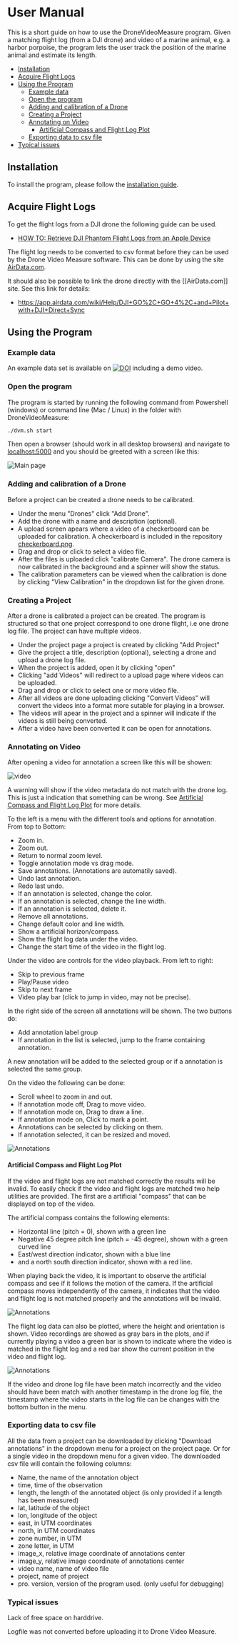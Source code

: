 # User Manual

This is a short guide on how to use the DroneVideoMeasure program.
Given a matching flight log (from a DJI drone) and video of a marine animal, e.g. a harbor porpoise, the program lets the user track the position of the marine animal and estimate its length.

- [Installation](#installation)
- [Acquire Flight Logs](#acquire-flight-logs)
- [Using the Program](#using-the-program)
	- [Example data](#example-data)
	- [Open the program](#open-the-program)
	- [Adding and calibration of a Drone](#adding-and-calibration-of-a-drone)
	- [Creating a Project](#creating-a-project)
	- [Annotating on Video](#annotating-on-video)
		- [Artificial Compass and Flight Log Plot](#artificial-compass-and-flight-log-plot)
	- [Exporting data to csv file](#exporting-data-to-csv-file)
- [Typical issues](#typical-issues)

## Installation

To install the program, please follow the [installation guide](../README.md).

## Acquire Flight Logs

To get the flight logs from a DJI drone the following guide can be used.

- [HOW TO: Retrieve DJI Phantom Flight Logs from an Apple Device](https://www.phantomhelp.com/tips/how-to-retrieve-dji-go-flight-logs-from-itunes.29)

The flight log needs to be converted to csv format before they can be used by the Drone Video Measure software. This can be done by using the site [AirData.com](https://AirData.com). 

It should also be possible to link the drone directly with the [[AirData.com]] site. See this link for details: 
- https://app.airdata.com/wiki/Help/DJI+GO%2C+GO+4%2C+and+Pilot+with+DJI+Direct+Sync

## Using the Program

### Example data

An example data set is available on [![DOI](https://zenodo.org/badge/DOI/10.5281/zenodo.3604005.svg)](https://doi.org/10.5281/zenodo.3604005) including a demo video.

### Open the program

The program is started by running the following command from Powershell (windows) or command line (Mac / Linux) in the folder with DroneVideoMeasure:

```bash
./dvm.sh start
```

Then open a browser (should work in all desktop browsers) and navigate to [localhost:5000](localhost:5000) and you should be greeted with a screen like this:

![Main page](pic/dvm_main_window.png)

### Adding and calibration of a Drone

Before a project can be created a drone needs to be calibrated.

- Under the menu "Drones" click "Add Drone".
- Add the drone with a name and description (optional).
- A upload screen apears where a video of a checkerboard can be uploaded for calibration. A checkerboard is included in the repository [checkerboard.png](checkerboard.png).
- Drag and drop or click to select a video file.
- After the files is uploaded click "calibrate Camera". The drone camera is now calibrated in the background and a spinner will show the status.
- The calibration parameters can be viewed when the calibration is done by clicking "View Calibration" in the dropdown list for the given drone.

### Creating a Project

After a drone is calibrated a project can be created. The program is structured so that one project correspond to one drone flight, i.e one drone log file. The project can have multiple videos.

- Under the project page a project is created by clicking "Add Project"
- Give the project a title, description (optional), selecting a drone and upload a drone log file.
- When the project is added, open it by clicking "open"
- Clicking "add Videos" will redirect to a upload page where videos can be uploaded.
- Drag and drop or click to select one or more video file.
- After all videos are done uploading clicking "Convert Videos" will convert the videos into a format more sutable for playing in a browser.
- The videos will apear in the project and a spinner will indicate if the videos is still being converted. 
- After a video have been converted it can be open for annotations.

### Annotating on Video

After opening a video for annotation a screen like this will be showen:

![video](pic/dvm_video_annotation.png)

A warning will show if the video metadata do not match with the drone log. This is just a indication that something can be wrong. See [Artificial Compass and Flight Log Plot](#Artificial-Compass-and-Flight-Log-Plot) for more details.

To the left is a menu with the different tools and options for annotation.
From top to Bottom:

- Zoom in.
- Zoom out.
- Return to normal zoom level.
- Toggle annotation mode vs drag mode.
- Save annotations. (Annotations are automatily saved).
- Undo last annotation.
- Redo last undo.
- If an annotation is selected, change the color.
- If an annotation is selected, change the line width.
- If an annotation is selected, delete it.
- Remove all annotations.
- Change default color and line width.
- Show a artificial horizon/compass.
- Show the flight log data under the video.
- Change the start time of the video in the flight log.

Under the video are controls for the video playback.
From left to right:

- Skip to previous frame
- Play/Pause video
- Skip to next frame
- Video play bar (click to jump in video, may not be precise).

In the right side of the screen all annotations will be shown.
The two buttons do:

- Add annotation label group
- If annotation in the list is selected, jump to the frame containing annotation.

A new annotation will be added to the selected group or if a annotation is selected the same group.

On the video the following can be done:

- Scroll wheel to zoom in and out.
- If annotation mode off, Drag to move video.
- If annotation mode on, Drag to draw a line.
- If annotation mode on, Click to mark a point.
- Annotations can be selected by clicking on them.
- If annotation selected, it can be resized and moved.

![Annotations](pic/dvm_video_with_annotations.png)

#### Artificial Compass and Flight Log Plot

If the video and flight logs are not matched correctly the results will be invalid. To easily check if the video and flight logs are matched two help utilities are provided. The first are a artificial "compass" that can be displayed on top of the video.

The artificial compass contains the following elements:

- Horizontal line (pitch = 0), shown with a green line
- Negative 45 degree pitch line (pitch = -45 degree), shown with a green curved line
- East/west direction indicator, shown with a blue line
- and a north south direction indicator, shown with a red line.

When playing back the video, it is important to observe the artificial compass and see if it follows the motion of the camera. If the artificial compass moves independently of the camera, it indicates that the video and flight log is not matched properly and the annotations will be invalid.

![Annotations](pic/dvm_video_compass.png)

The flight log data can also be plotted, where the height and orientation is shown. Video recordings are showed as gray bars in the plots, and if currently playing a video a green bar is shown to indicate where the video is matched in the flight log and a red bar show the current position in the video and flight log.

![Annotations](pic/dvm_video_graph.png)

If the video and drone log file have been match incorrectly and the video should have been match with another timestamp in the drone log file, the timestamp where the video starts in the log file can be changes with the bottom button in the menu.

### Exporting data to csv file

All the data from a project can be downloaded by clicking "Download annotations" in the dropdown menu for a project on the project page. Or for a single video in the dropdown menu for a given video. The downloaded csv file will contain the following columns:

- Name, the name of the annotation object
- time, time of the observation
- length, the length of the annotated object (is only provided if a length has been measured)
- lat, latitude of the object
- lon, longitude of the object
- east, in UTM coordinates
- north, in UTM coordinates
- zone number, in UTM
- zone letter, in UTM
- image_x, relative image coordinate of annotations center
- image_y, relative image coordinate of annotations center
- video name, name of video file
- project, name of project
- pro. version, version of the program used. (only useful for debugging)


### Typical issues

Lack of free space on harddrive.

Logfile was not converted before uploading it to Drone Video Measure.


